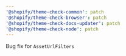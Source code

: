 ```yaml
---
'@shopify/theme-check-common': patch
'@shopify/theme-check-browser': patch
'@shopify/theme-check-docs-updater': patch
'@shopify/theme-check-node': patch
---
```


Bug fix for `AssetUrlFilters`
